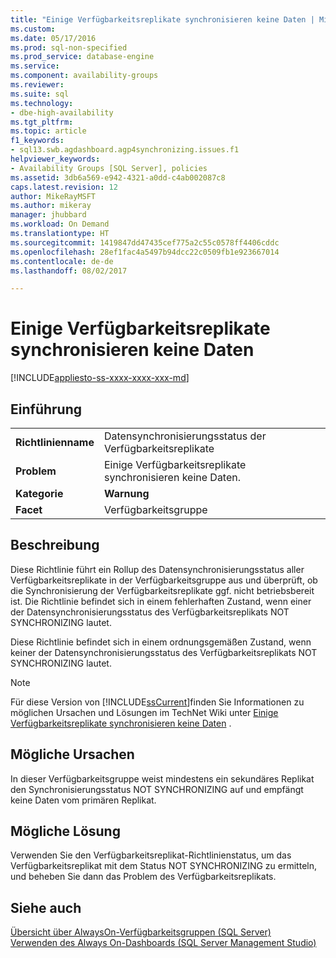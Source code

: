 ```yaml
---
title: "Einige Verfügbarkeitsreplikate synchronisieren keine Daten | Microsoft-Dokumentation"
ms.custom: 
ms.date: 05/17/2016
ms.prod: sql-non-specified
ms.prod_service: database-engine
ms.service: 
ms.component: availability-groups
ms.reviewer: 
ms.suite: sql
ms.technology:
- dbe-high-availability
ms.tgt_pltfrm: 
ms.topic: article
f1_keywords:
- sql13.swb.agdashboard.agp4synchronizing.issues.f1
helpviewer_keywords:
- Availability Groups [SQL Server], policies
ms.assetid: 3db6a569-e942-4321-a0dd-c4ab002087c8
caps.latest.revision: 12
author: MikeRayMSFT
ms.author: mikeray
manager: jhubbard
ms.workload: On Demand
ms.translationtype: HT
ms.sourcegitcommit: 1419847dd47435cef775a2c55c0578ff4406cddc
ms.openlocfilehash: 28ef1fac4a5497b94dcc22c0509fb1e923667014
ms.contentlocale: de-de
ms.lasthandoff: 08/02/2017

---
```

# <a name="some-availability-replicas-are-not-synchronizing-data"></a>Einige Verfügbarkeitsreplikate synchronisieren keine Daten
[!INCLUDE[appliesto-ss-xxxx-xxxx-xxx-md](../../../includes/appliesto-ss-xxxx-xxxx-xxx-md.md)]
    
## <a name="introduction"></a>Einführung  
  
|||  
|-|-|  
|**Richtlinienname**|Datensynchronisierungsstatus der Verfügbarkeitsreplikate|  
|**Problem**|Einige Verfügbarkeitsreplikate synchronisieren keine Daten.|  
|**Kategorie**|**Warnung**|  
|**Facet**|Verfügbarkeitsgruppe|  
  
## <a name="description"></a>Beschreibung  
 Diese Richtlinie führt ein Rollup des Datensynchronisierungsstatus aller Verfügbarkeitsreplikate in der Verfügbarkeitsgruppe aus und überprüft, ob die Synchronisierung der Verfügbarkeitsreplikate ggf. nicht betriebsbereit ist. Die Richtlinie befindet sich in einem fehlerhaften Zustand, wenn einer der Datensynchronisierungsstatus des Verfügbarkeitsreplikats NOT SYNCHRONIZING lautet.  
  
 Diese Richtlinie befindet sich in einem ordnungsgemäßen Zustand, wenn keiner der Datensynchronisierungsstatus des Verfügbarkeitsreplikats NOT SYNCHRONIZING lautet.  
  
> [!NOTE]  
>  Für diese Version von [!INCLUDE[ssCurrent](../../../includes/sscurrent-md.md)]finden Sie Informationen zu möglichen Ursachen und Lösungen im TechNet Wiki unter [Einige Verfügbarkeitsreplikate synchronisieren keine Daten](http://go.microsoft.com/fwlink/p/?LinkId=220852) .  
  
## <a name="possible-causes"></a>Mögliche Ursachen  
 In dieser Verfügbarkeitsgruppe weist mindestens ein sekundäres Replikat den Synchronisierungsstatus NOT SYNCHRONIZING auf und empfängt keine Daten vom primären Replikat.  
  
## <a name="possible-solution"></a>Mögliche Lösung  
 Verwenden Sie den Verfügbarkeitsreplikat-Richtlinienstatus, um das Verfügbarkeitsreplikat mit dem Status NOT SYNCHRONIZING zu ermitteln, und beheben Sie dann das Problem des Verfügbarkeitsreplikats.  
  
## <a name="see-also"></a>Siehe auch  
 [Übersicht über AlwaysOn-Verfügbarkeitsgruppen &#40;SQL Server&#41;](../../../database-engine/availability-groups/windows/overview-of-always-on-availability-groups-sql-server.md)   
 [Verwenden des Always On-Dashboards &#40;SQL Server Management Studio&#41;](../../../database-engine/availability-groups/windows/use-the-always-on-dashboard-sql-server-management-studio.md)  
  
  

